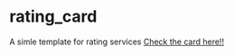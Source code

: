 # rating_card
A simle template for rating services
[Check the card here!!](https://lolifmaster.github.io/rating_card/)
